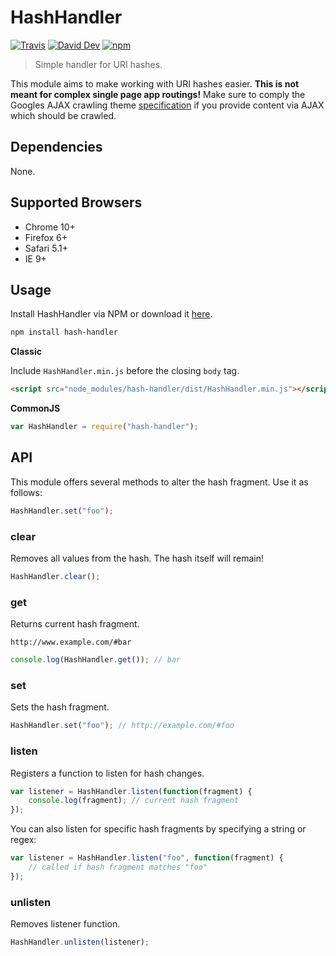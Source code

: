 # HashHandler

[![Travis](https://img.shields.io/travis/lgraubner/hash-handler.svg)](https://travis-ci.org/lgraubner/hash-handler) [![David Dev](https://img.shields.io/david/dev/lgraubner/hash-handler.svg)](https://david-dm.org/lgraubner/hash-handler#info=devDependencies) [![npm](https://img.shields.io/npm/v/hash-handler.svg)](https://www.npmjs.com/package/hash-handler)

> Simple handler for URI hashes.

This module aims to make working with URI hashes easier. **This is not meant for complex single page app routings!** Make sure to comply the Googles AJAX crawling theme  [specification](https://developers.google.com/webmasters/ajax-crawling/docs/specification) if you provide content via AJAX which should be crawled.

## Dependencies

None.

## Supported Browsers

* Chrome 10+
* Firefox 6+
* Safari 5.1+
* IE 9+

## Usage

Install HashHandler via NPM or download it [here](dist/HashHandler.min.js).

```Bash
npm install hash-handler
```

**Classic**

Include `HashHandler.min.js` before the closing `body` tag.

```HTML
<script src="node_modules/hash-handler/dist/HashHandler.min.js"></script>
```

**CommonJS**

```JavaScript
var HashHandler = require("hash-handler");
```

## API

This module offers several methods to alter the hash fragment. Use it as follows:

```JavaScript
HashHandler.set("foo");
```

### clear

Removes all values from the hash. The hash itself will remain!

```JavaScript
HashHandler.clear();
```

### get

Returns current hash fragment.

```
http://www.example.com/#bar
```

```JavaScript
console.log(HashHandler.get()); // bar
```

### set

Sets the hash fragment.

```JavaScript
HashHandler.set("foo"); // http://example.com/#foo
```

### listen

Registers a function to listen for hash changes.

```JavaScript
var listener = HashHandler.listen(function(fragment) {
    console.log(fragment); // current hash fragment
});
```

You can also listen for specific hash fragments by specifying a string or regex:

```JavaScript
var listener = HashHandler.listen("foo", function(fragment) {
    // called if hash fragment matches "foo"
});
```

### unlisten

Removes listener function.

```JavaScript
HashHandler.unlisten(listener);
```
